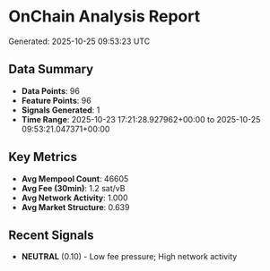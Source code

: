 # OnChain Analysis Report
Generated: 2025-10-25 09:53:23 UTC

## Data Summary
- **Data Points**: 96
- **Feature Points**: 96
- **Signals Generated**: 1
- **Time Range**: 2025-10-23 17:21:28.927962+00:00 to 2025-10-25 09:53:21.047371+00:00

## Key Metrics
- **Avg Mempool Count**: 46605
- **Avg Fee (30min)**: 1.2 sat/vB
- **Avg Network Activity**: 1.000
- **Avg Market Structure**: 0.639

## Recent Signals
- **NEUTRAL** (0.10) - Low fee pressure; High network activity
